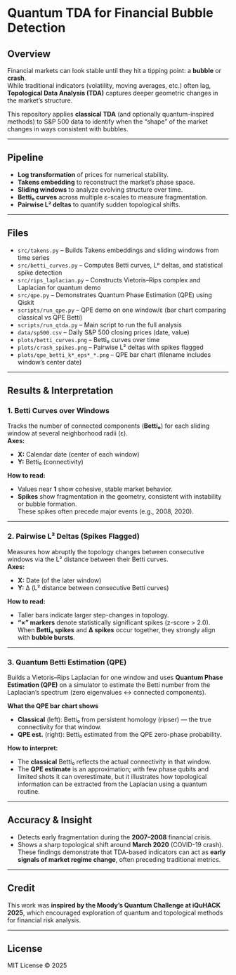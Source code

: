 # Quantum TDA for Financial Bubble Detection  

## Overview  
Financial markets can look stable until they hit a tipping point: a **bubble** or **crash**.  
While traditional indicators (volatility, moving averages, etc.) often lag, **Topological Data Analysis (TDA)** captures deeper geometric changes in the market’s structure.  

This repository applies **classical TDA** (and optionally quantum-inspired methods) to S&P 500 data to identify when the “shape” of the market changes in ways consistent with bubbles.  

---

## Pipeline  
- **Log transformation** of prices for numerical stability.  
- **Takens embedding** to reconstruct the market’s phase space.  
- **Sliding windows** to analyze evolving structure over time.  
- **Betti₀ curves** across multiple ε-scales to measure fragmentation.  
- **Pairwise L² deltas** to quantify sudden topological shifts.  

---

## Files  
- `src/takens.py` – Builds Takens embeddings and sliding windows from time series  
- `src/betti_curves.py` – Computes Betti curves, Lᵖ deltas, and statistical spike detection  
- `src/rips_laplacian.py` – Constructs Vietoris–Rips complex and Laplacian for quantum demo  
- `src/qpe.py` –  Demonstrates Quantum Phase Estimation (QPE) using Qiskit 
- `scripts/run_qpe.py` – QPE demo on one window/ε (bar chart comparing classical vs QPE Betti) 
- `scripts/run_qtda.py` – Main script to run the full analysis  
- `data/sp500.csv` – Daily S&P 500 closing prices (date, value)  
- `plots/betti_curves.png` – Betti₀ curves over time  
- `plots/crash_spikes.png` – Pairwise L² deltas with spikes flagged  
- `plots/qpe_betti_k*_eps*_*.png` – QPE bar chart (filename includes window’s center date)


---

## Results & Interpretation

### 1. Betti Curves over Windows
Tracks the number of connected components (**Betti₀**) for each sliding window at several neighborhood radii (ε).  
**Axes:**  
- **X:** Calendar date (center of each window)  
- **Y:** Betti₀ (connectivity)

**How to read:**  
- Values near **1** show cohesive, stable market behavior.  
- **Spikes** show fragmentation in the geometry, consistent with instability or bubble formation.  
These spikes often precede major events (e.g., 2008, 2020).

---

### 2. Pairwise L² Deltas (Spikes Flagged)
Measures how abruptly the topology changes between consecutive windows via the L² distance between their Betti curves.  
**Axes:**  
- **X:** Date (of the later window)  
- **Y:** Δ (L² distance between consecutive Betti curves)

**How to read:**  
- Taller bars indicate larger step-changes in topology.  
- **“×” markers** denote statistically significant spikes (z-score > 2.0).  
When **Betti₀ spikes** and **Δ spikes** occur together, they strongly align with **bubble bursts**.

---

### 3. Quantum Betti Estimation (QPE)
Builds a Vietoris–Rips Laplacian for one window and uses **Quantum Phase Estimation (QPE)** on a simulator to estimate the Betti number from the Laplacian’s spectrum (zero eigenvalues ↔ connected components).

**What the QPE bar chart shows**  
- **Classical** (left): Betti₀ from persistent homology (ripser) — the true connectivity for that window.  
- **QPE est.** (right): Betti₀ estimated from the QPE zero-phase probability.

**How to interpret:**  
- The **classical** Betti₀ reflects the actual connectivity in that window.  
- The **QPE estimate** is an approximation; with few phase qubits and limited shots it can overestimate, but it illustrates how topological information can be extracted from the Laplacian using a quantum routine.


---

## Accuracy & Insight  
- Detects early fragmentation during the **2007–2008** financial crisis.  
- Shows a sharp topological shift around **March 2020** (COVID-19 crash).  
These findings demonstrate that TDA-based indicators can act as **early signals of market regime change**, often preceding traditional metrics.  

---

## Credit  
This work was **inspired by the Moody’s Quantum Challenge at iQuHACK 2025**, which encouraged exploration of quantum and topological methods for financial risk analysis.   

---

## License  
MIT License © 2025
